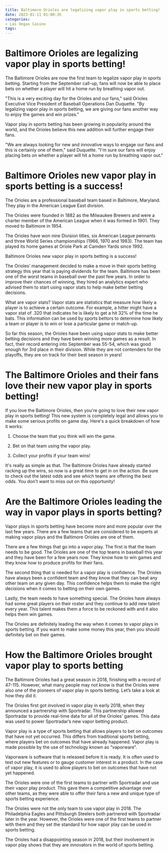 ```yaml
---
title: Baltimore Orioles are legalizing vapor play in sports betting!
date: 2023-01-11 01:00:35
categories:
- Las Vegas Casino
tags:
---
```



#  Baltimore Orioles are legalizing vapor play in sports betting!

The Baltimore Orioles are now the first team to legalize vapor play in sports betting. Starting from the September call-up, fans will now be able to place bets on whether a player will hit a home run by breathing vapor out.

"This is a very exciting day for the Orioles and our fans," said Orioles Executive Vice President of Baseball Operations Dan Duquette. "By legalizing vapor play in sports betting, we are giving our fans another way to enjoy the games and win prizes."

Vapor play in sports betting has been growing in popularity around the world, and the Orioles believe this new addition will further engage their fans.

"We are always looking for new and innovative ways to engage our fans and this is certainly one of them," said Duquette. "I'm sure our fans will enjoy placing bets on whether a player will hit a home run by breathing vapor out."

#  Baltimore Orioles new vapor play in sports betting is a success!

The Orioles are a professional baseball team based in Baltimore, Maryland. They play in the American League East division.

The Orioles were founded in 1882 as the Milwaukee Brewers and were a charter member of the American League when it was formed in 1901. They moved to Baltimore in 1954.

The Orioles have won nine Division titles, six American League pennants and three World Series championships (1966, 1970 and 1983). The team has played its home games at Oriole Park at Camden Yards since 1992.

Baltimore Orioles new vapor play in sports betting is a success!

The Orioles’ management decided to make a move in their sports betting strategy this year that is paying dividends for the team. Baltimore has been one of the worst teams in baseball over the past few years. In order to improve their chances of winning, they hired an analytics expert who advised them to start using vapor stats to help make better betting decisions.

What are vapor stats? Vapor stats are statistics that measure how likely a player is to achieve a certain outcome. For example, a hitter might have a vapor stat of .320 that indicates he is likely to get a hit 32% of the time he bats. This information can be used by sports bettors to determine how likely a team or player is to win or lose a particular game or match-up.

So far this season, the Orioles have been using vapor stats to make better betting decisions and they have been winning more games as a result. In fact, their record entering into September was 55-54, which was good enough for 3rd place in their division. While they are not contenders for the playoffs, they are on track for their best season in years!

#  The Baltimore Orioles and their fans love their new vapor play in sports betting!

If you love the Baltimore Orioles, then you're going to love their new vapor play in sports betting! This new system is completely legal and allows you to make some serious profits on game day. Here's a quick breakdown of how it works:

1. Choose the team that you think will win the game.

2. Bet on that team using the vapor play.

3. Collect your profits if your team wins!

It's really as simple as that. The Baltimore Orioles have already started racking up the wins, so now is a great time to get in on the action. Be sure to check out the latest odds and see which teams are offering the best odds. You don't want to miss out on this opportunity!

#  Are the Baltimore Orioles leading the way in vapor plays in sports betting?

Vapor plays in sports betting have become more and more popular over the last few years. There are a few teams that are considered to be experts at making vapor plays and the Baltimore Orioles are one of them.

There are a few things that go into a vapor play. The first is that the team needs to be good. The Orioles are one of the top teams in baseball this year and they have been for a few years now. They know how to win games and they know how to produce profits for their fans.

The second thing that is needed for a vapor play is confidence. The Orioles have always been a confident team and they know that they can beat any other team on any given day. This confidence helps them to make the right decisions when it comes to betting on their own games.

Lastly, the team needs to have something special. The Orioles have always had some great players on their roster and they continue to add new talent every year. This talent makes them a force to be reckoned with and it also helps them win games.

The Orioles are definitely leading the way when it comes to vapor plays in sports betting. If you want to make some money this year, then you should definitely bet on their games.

#  How the Baltimore Orioles brought vapor play to sports betting

The Baltimore Orioles had a great season in 2018, finishing with a record of 47-115. However, what many people may not know is that the Orioles were also one of the pioneers of vapor play in sports betting. Let’s take a look at how they did it.

The Orioles first got involved in vapor play in early 2018, when they announced a partnership with Sportradar. This partnership allowed Sportradar to provide real-time data for all of the Orioles’ games. This data was used to power Sportradar’s new vapor betting product.

Vapor play is a type of sports betting that allows players to bet on outcomes that have not yet occurred. This differs from traditional sports betting, where players bet on outcomes that have already happened. Vapor play is made possible by the use of technology known as “vaporware”.

Vaporware is software that is released before it is ready. It is often used to test out new features or to gauge customer interest in a product. In the case of vapor play, it is used to allow players to bet on outcomes that have not yet happened.

The Orioles were one of the first teams to partner with Sportradar and use their vapor play product. This gave them a competitive advantage over other teams, as they were able to offer their fans a new and unique type of sports betting experience.

The Orioles were not the only team to use vapor play in 2018. The Philadelphia Eagles and Pittsburgh Steelers both partnered with Sportradar later in the year. However, the Orioles were one of the first teams to partner with them and they set the standard for how vapor play can be used in sports betting.

The Orioles had a disappointing season in 2018, but their involvement in vapor play shows that they are innovators in the world of sports betting.